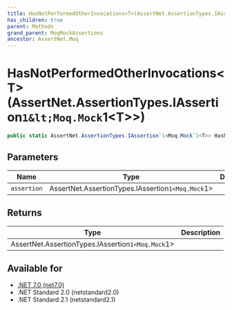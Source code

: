 ```yaml
---
title: HasNotPerformedOtherInvocations<T>(AssertNet.AssertionTypes.IAssertion`1<Moq.Mock`1<T>>)
has_children: true
parent: Methods
grand_parent: MoqMockAssertions
ancestor: AssertNet.Moq
---
```

# HasNotPerformedOtherInvocations&lt;T&gt;(AssertNet.AssertionTypes.IAssertion`1&lt;Moq.Mock`1&lt;T&gt;&gt;)

```csharp
public static AssertNet.AssertionTypes.IAssertion`1<Moq.Mock`1<T>> HasNotPerformedOtherInvocations<T>(AssertNet.AssertionTypes.IAssertion`1<Moq.Mock`1<T>> assertion);
```

## Parameters
|Name|Type|Description|
|-|-|-|
|`assertion`|AssertNet.AssertionTypes.IAssertion`1<Moq.Mock`1<T>>||

## Returns
|Type|Description|
|-|-|
|AssertNet.AssertionTypes.IAssertion`1<Moq.Mock`1<T>>||

## Available for
- [.NET 7.0 (net7.0)](https://versionsof.net/core/7.0/)
- .NET Standard 2.0 (netstandard2.0)
- .NET Standard 2.1 (netstandard2.1)
